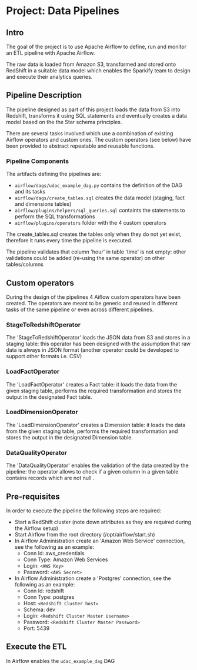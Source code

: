 # Project: Data Pipelines

## Intro

The goal of the project is to use Apache Airflow to define, run and monitor an ETL pipeline with Apache Airflow. 

The raw data is loaded from Amazon S3, transformed and stored onto RedShift in a suitable data model 
which enables the Sparkify team to design and execute their analytics queries.


## Pipeline Description

The pipeline designed as part of this project loads the data from S3 into Redshift, transforms it using SQL statements
and eventually creates a data model based on the the Star schema principles.

There are several tasks involved which use a combination of existing Airflow operators and custom ones.
The custom operators (see below) have been provided to abstract repeatable and reusable functions.

### Pipeline Components
The artifacts defining the pipelines are:
- `airflow/dags/udac_example_dag.py` contains the definition of the DAG and its tasks
- `airflow/dags/create_tables.sql` creates the data model (staging, fact and dimensions tables)
- `airflow/plugins/helpers/sql_queries.sql` containts the statements to perform the SQL transformations
- `airflow/plugins/operators` folder with the 4 custom operators
 
 The create_tables.sql creates the tables only when they do not yet exist, therefore it runs every time the pipeline
 is executed.
 
 The pipeline validates that column 'hour' in table 'time' is not empty: other validations could be added (re-using
 the same operator) on other tables/columns

## Custom operators

During the design of the pipelines 4 Aiflow custom operators have been created. The operators are meant to be
generic and reused in different tasks of the same pipeline or even across different pipelines.

### StageToRedshiftOperator

The 'StageToRedshiftOperator' loads the JSON data from S3 and stores in a staging table: this operator has been
designed with the assumption that raw data is always in JSON format (another operator could be developed to support
other formats i.e. CSV) 

### LoadFactOperator

The 'LoadFactOperator' creates a Fact table: it loads the data from the given staging table, performs 
the required transformation and stores the output in the designated Fact table.

### LoadDimensionOperator

The 'LoadDimensionOperator' creates a Dimension table: it loads the data from the given staging table, performs 
the required transformation and stores the output in the designated Dimension table.

### DataQualityOperator

The 'DataQualityOperator' enables the validation of the data created by the pipeline: the operator allows to 
check if a given column in a given table contains records which are not null .

## Pre-requisites

In order to execute the pipeline the following steps are required:

- Start a RedShift cluster (note down attributes as they are required during the Airflow setup)
- Start Airflow from the root directory (/opt/airflow/start.sh)
- In Airflow Administration create an 'Amazon Web Service' connection, see the following as an example:
    - Conn Id: aws_credentials
    - Conn Type: Amazon Web Services 
    - Login: ```<AWS Key>```
    - Password: ```<AWS Secret>```
- In Airflow Administration create a 'Postgres' connection, see the following as an example:
    - Conn Id: redshift
    - Conn Type: postgres
    - Host: ```<Redshift Cluster host>```
    - Schema: dev
    - Login: ```<Redshift Cluster Master Username>```
    - Password: ```<Redshift Cluster Master Password>```
    - Port: 5439


## Execute the ETL

In Airflow enables the `udac_example_dag` DAG 

